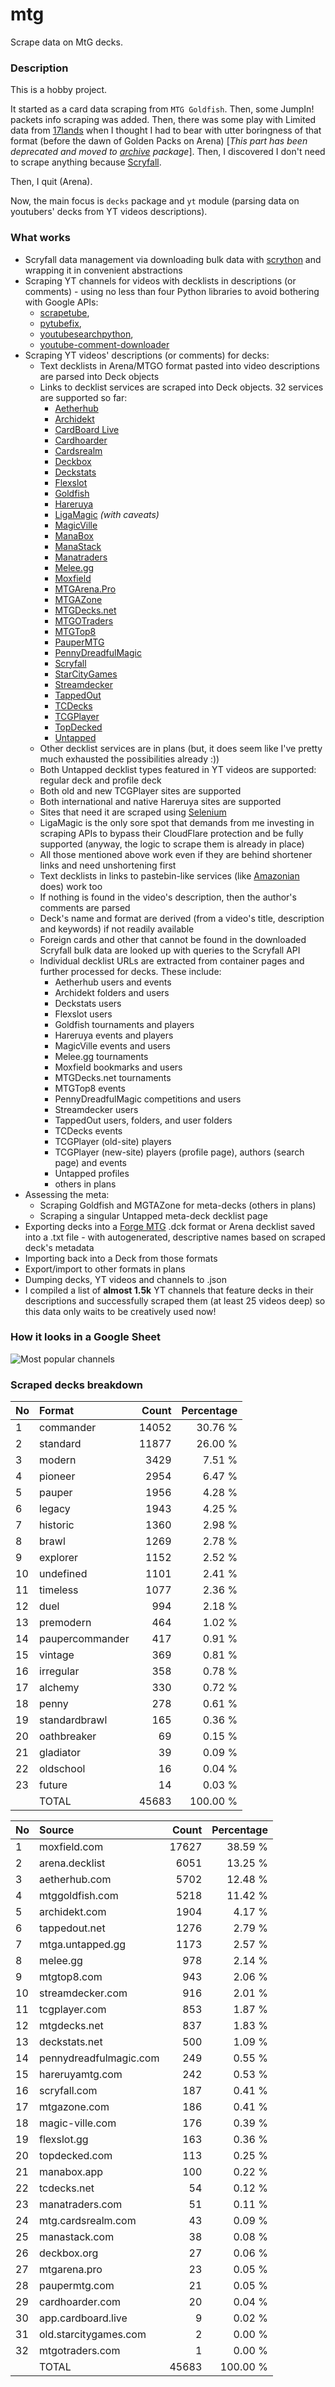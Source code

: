 # mtg
Scrape data on MtG decks.

### Description

This is a hobby project.

It started as a card data scraping from `MTG Goldfish`. Then, some JumpIn! packets info scraping 
was added. Then, there was some play with Limited data from [17lands](https://www.17lands.com) when 
I thought I had to bear with utter boringness of that format (before the dawn of Golden Packs on 
Arena) [_This part has been deprecated and moved to [archive](https://github.com/z33kz33k/mtg/tree/2d5eb0c758953d38ac51840ed3e49c2c25b4fe91/mtgcards/archive) package_]. Then, I discovered I 
don't need to scrape anything because [Scryfall](https://scryfall.com).

Then, I quit (Arena).

Now, the main focus is `decks` package and `yt` module (parsing data on youtubers' decks from YT videos 
descriptions).

### What works

* Scryfall data management via downloading bulk data with 
  [scrython](https://github.com/NandaScott/Scrython) and wrapping it in convenient abstractions
* Scraping YT channels for videos with decklists in descriptions (or comments) - using no less than 
  four Python libraries to avoid bothering with Google APIs: 
    * [scrapetube](https://github.com/dermasmid/scrapetube),
    * [pytubefix](https://github.com/JuanBindez/pytubefix),
    * [youtubesearchpython](https://github.com/alexmercerind/youtube-search-python), 
    * [youtube-comment-downloader](https://github.com/egbertbouman/youtube-comment-downloader) 
* Scraping YT videos' descriptions (or comments) for decks:    
    * Text decklists in Arena/MTGO format pasted into video descriptions are parsed into Deck objects
    * Links to decklist services are scraped into Deck objects. 32 services are supported so far:
        * [Aetherhub](https://aetherhub.com)
        * [Archidekt](https://archidekt.com)
        * [CardBoard Live](https://cardboard.live)
        * [Cardhoarder](https://www.cardhoarder.com)
        * [Cardsrealm](https://mtg.cardsrealm.com/en-us/)
        * [Deckbox](https://deckbox.org)
        * [Deckstats](https://deckstats.net)
        * [Flexslot](https://flexslot.gg)
        * [Goldfish](https://www.mtggoldfish.com)
        * [Hareruya](https://www.hareruyamtg.com/en/)
        * [LigaMagic](https://www.ligamagic.com.br/?view=home) _(with caveats)_
        * [MagicVille](https://magic-ville.com/fr/index.php)
        * [ManaBox](https://manabox.app)
        * [ManaStack](https://manastack.com/home)
        * [Manatraders](https://www.manatraders.com)
        * [Melee.gg](https://melee.gg)
        * [Moxfield](https://www.moxfield.com)
        * [MTGArena.Pro](https://mtgarena.pro)
        * [MTGAZone](https://mtgazone.com)
        * [MTGDecks.net](https://mtgdecks.net)
        * [MTGOTraders](https://www.mtgotraders.com/store/index.html)
        * [MTGTop8](https://mtgtop8.com/index)
        * [PauperMTG](https://paupermtg.com)
        * [PennyDreadfulMagic](https://pennydreadfulmagic.com)
        * [Scryfall](https://scryfall.com)
        * [StarCityGames](https://starcitygames.com)
        * [Streamdecker](https://www.streamdecker.com/landing)
        * [TappedOut](https://tappedout.net)
        * [TCDecks](https://www.tcdecks.net/index.php)
        * [TCGPlayer](https://infinite.tcgplayer.com)
        * [TopDecked](https://www.topdecked.com)
        * [Untapped](https://mtga.untapped.gg) 
    * Other decklist services are in plans (but, it does seem like I've pretty much exhausted the 
      possibilities already :))
    * Both Untapped decklist types featured in YT videos are supported: regular deck and profile deck
    * Both old and new TCGPlayer sites are supported
    * Both international and native Hareruya sites are supported 
    * Sites that need it are scraped using [Selenium](https://github.com/SeleniumHQ/Selenium)
    * LigaMagic is the only sore spot that demands from me investing in scraping APIs to bypass 
      their CloudFlare protection and be fully supported (anyway, the logic to scrape them is already in place)
    * All those mentioned above work even if they are behind shortener links and need unshortening first
    * Text decklists in links to pastebin-like services (like [Amazonian](https://www.youtube.com/@Amazonian) does) work too
    * If nothing is found in the video's description, then the author's comments are parsed
    * Deck's name and format are derived (from a video's title, description and keywords) if not readily available
    * Foreign cards and other that cannot be found in the downloaded Scryfall bulk data are looked 
      up with queries to the Scryfall API
    * Individual decklist URLs are extracted from container pages and further processed for decks. 
      These include:
        * Aetherhub users and events
        * Archidekt folders and users
        * Deckstats users
        * Flexslot users
        * Goldfish tournaments and players
        * Hareruya events and players
        * MagicVille events and users
        * Melee.gg tournaments
        * Moxfield bookmarks and users
        * MTGDecks.net tournaments
        * MTGTop8 events
        * PennyDreadfulMagic competitions and users
        * Streamdecker users
        * TappedOut users, folders, and user folders
        * TCDecks events
        * TCGPlayer (old-site) players
        * TCGPlayer (new-site) players (profile page), authors (search page) and events
        * Untapped profiles
        * others in plans
* Assessing the meta:
    * Scraping Goldfish and MGTAZone for meta-decks (others in plans)
    * Scraping a singular Untapped meta-deck decklist page
* Exporting decks into a [Forge MTG](https://github.com/Card-Forge/forge) .dck format or Arena 
  decklist saved into a .txt file - with autogenerated, descriptive names based on scraped deck's 
  metadata
* Importing back into a Deck from those formats
* Export/import to other formats in plans
* Dumping decks, YT videos and channels to .json
* I compiled a list of **almost 1.5k** YT channels that feature decks in their descriptions and successfully 
  scraped them (at least 25 videos deep) so this data only waits to be creatively used now!

### How it looks in a Google Sheet
![Most popular channels](assets/channels.jpg)

### Scraped decks breakdown
| No | Format | Count | Percentage |
|:---|:-----|------:|-----------:|
| 1  | commander       | 14052 |    30.76 % |
| 2  | standard        | 11877 |    26.00 % |
| 3  | modern          |  3429 |     7.51 % |
| 4  | pioneer         |  2954 |     6.47 % |
| 5  | pauper          |  1956 |     4.28 % |
| 6  | legacy          |  1943 |     4.25 % |
| 7  | historic        |  1360 |     2.98 % |
| 8  | brawl           |  1269 |     2.78 % |
| 9  | explorer        |  1152 |     2.52 % |
| 10 | undefined       |  1101 |     2.41 % |
| 11 | timeless        |  1077 |     2.36 % |
| 12 | duel            |   994 |     2.18 % |
| 13 | premodern       |   464 |     1.02 % |
| 14 | paupercommander |   417 |     0.91 % |
| 15 | vintage         |   369 |     0.81 % |
| 16 | irregular       |   358 |     0.78 % |
| 17 | alchemy         |   330 |     0.72 % |
| 18 | penny           |   278 |     0.61 % |
| 19 | standardbrawl   |   165 |     0.36 % |
| 20 | oathbreaker     |    69 |     0.15 % |
| 21 | gladiator       |    39 |     0.09 % |
| 22 | oldschool       |    16 |     0.04 % |
| 23 | future          |    14 |     0.03 % |
|  | TOTAL           | 45683 | 100.00 %|

| No | Source | Count | Percentage |
|:---|:-----|------:|-----------:|
| 1  | moxfield.com           | 17627 |    38.59 % |
| 2  | arena.decklist         |  6051 |    13.25 % |
| 3  | aetherhub.com          |  5702 |    12.48 % |
| 4  | mtggoldfish.com        |  5218 |    11.42 % |
| 5  | archidekt.com          |  1904 |     4.17 % |
| 6  | tappedout.net          |  1276 |     2.79 % |
| 7  | mtga.untapped.gg       |  1173 |     2.57 % |
| 8  | melee.gg               |   978 |     2.14 % |
| 9  | mtgtop8.com            |   943 |     2.06 % |
| 10 | streamdecker.com       |   916 |     2.01 % |
| 11 | tcgplayer.com          |   853 |     1.87 % |
| 12 | mtgdecks.net           |   837 |     1.83 % |
| 13 | deckstats.net          |   500 |     1.09 % |
| 14 | pennydreadfulmagic.com |   249 |     0.55 % |
| 15 | hareruyamtg.com        |   242 |     0.53 % |
| 16 | scryfall.com           |   187 |     0.41 % |
| 17 | mtgazone.com           |   186 |     0.41 % |
| 18 | magic-ville.com        |   176 |     0.39 % |
| 19 | flexslot.gg            |   163 |     0.36 % |
| 20 | topdecked.com          |   113 |     0.25 % |
| 21 | manabox.app            |   100 |     0.22 % |
| 22 | tcdecks.net            |    54 |     0.12 % |
| 23 | manatraders.com        |    51 |     0.11 % |
| 24 | mtg.cardsrealm.com     |    43 |     0.09 % |
| 25 | manastack.com          |    38 |     0.08 % |
| 26 | deckbox.org            |    27 |     0.06 % |
| 27 | mtgarena.pro           |    23 |     0.05 % |
| 28 | paupermtg.com          |    21 |     0.05 % |
| 29 | cardhoarder.com        |    20 |     0.04 % |
| 30 | app.cardboard.live     |     9 |     0.02 % |
| 31 | old.starcitygames.com  |     2 |     0.00 % |
| 32 | mtgotraders.com        |     1 |     0.00 % |
|  | TOTAL                  | 45683 | 100.00 %|
